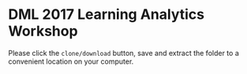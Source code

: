 # DML 2017 Learning Analytics Workshop

Please click the `clone/download` button, save and extract the folder to a convenient location on your computer.
